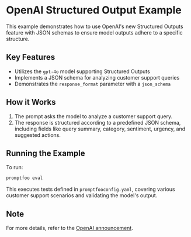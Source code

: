 # OpenAI Structured Output Example

This example demonstrates how to use OpenAI's new Structured Outputs feature with JSON schemas to ensure model outputs adhere to a specific structure.

## Key Features

- Utilizes the `gpt-4o` model supporting Structured Outputs
- Implements a JSON schema for analyzing customer support queries
- Demonstrates the `response_format` parameter with a `json_schema`

## How it Works

1. The prompt asks the model to analyze a customer support query.
2. The response is structured according to a predefined JSON schema, including fields like query summary, category, sentiment, urgency, and suggested actions.

## Running the Example

To run:

```bash
promptfoo eval
```

This executes tests defined in `promptfooconfig.yaml`, covering various customer support scenarios and validating the model's output.

## Note

For more details, refer to the [OpenAI announcement](https://openai.com/index/introducing-structured-outputs-in-the-api/).
